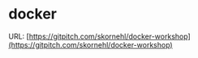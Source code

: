 # docker

URL: [https://gitpitch.com/skornehl/docker-workshop](https://gitpitch.com/skornehl/docker-workshop)
